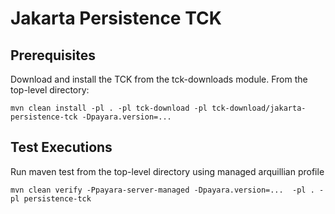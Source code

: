 # Jakarta Persistence TCK

## Prerequisites
Download and install the TCK from the tck-downloads module. From the top-level directory:

`mvn clean install -pl . -pl tck-download -pl tck-download/jakarta-persistence-tck -Dpayara.version=...`

## Test Executions
Run maven test from the top-level directory using managed arquillian profile

```
mvn clean verify -Ppayara-server-managed -Dpayara.version=...  -pl . -pl persistence-tck
```